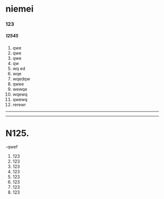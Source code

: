 # niemei  
### 123
##### 12545
1. qwe  
2. qwe  
3. qwe  
4. qw  
5. wq ed  
6. wqe  
7. wqedqw  
8. qwee
9. wewqe
10. wqewq
11. qwewq
12. rerewr  
-----------   
-----------  
# N125.
-qwef  
1. 123
2. 123
3. 123
4. 123
5. 123
6. 123
7. 123
8. 123
